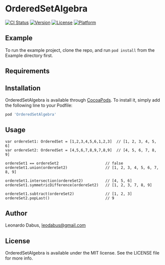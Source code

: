 # OrderedSetAlgebra

[![CI Status](https://img.shields.io/travis/leodabus/OrderedSetAlgebra.svg?style=flat)](https://travis-ci.org/leodabus/OrderedSetAlgebra)
[![Version](https://img.shields.io/cocoapods/v/OrderedSetAlgebra.svg?style=flat)](https://cocoapods.org/pods/OrderedSetAlgebra)
[![License](https://img.shields.io/cocoapods/l/OrderedSetAlgebra.svg?style=flat)](https://cocoapods.org/pods/OrderedSetAlgebra)
[![Platform](https://img.shields.io/cocoapods/p/OrderedSetAlgebra.svg?style=flat)](https://cocoapods.org/pods/OrderedSetAlgebra)

## Example

To run the example project, clone the repo, and run `pod install` from the Example directory first.

## Requirements

## Installation

OrderedSetAlgebra is available through [CocoaPods](https://cocoapods.org). To install
it, simply add the following line to your Podfile:

```ruby
pod 'OrderedSetAlgebra'
```

## Usage

```
var ordereSet1: OrderedSet = [1,2,3,4,5,6,1,2,3]  // [1, 2, 3, 4, 5, 6]
var ordereSet2: OrderedSet = [4,5,6,7,8,9,7,8,9]  // [4, 5, 6, 7, 8, 9]

ordereSet1 == ordereSet2                     // false
ordereSet1.union(ordereSet2)                 // [1, 2, 3, 4, 5, 6, 7, 8, 9]

ordereSet1.intersection(ordereSet2)          // [4, 5, 6]
ordereSet1.symmetricDifference(ordereSet2)   // [1, 2, 3, 7, 8, 9]

ordereSet1.subtract(ordereSet2)              // [1, 2, 3]
ordereSet2.popLast()                         // 9
```

## Author

Leonardo Dabus, leodabus@gmail.com

## License

OrderedSetAlgebra is available under the MIT license. See the LICENSE file for more info.
